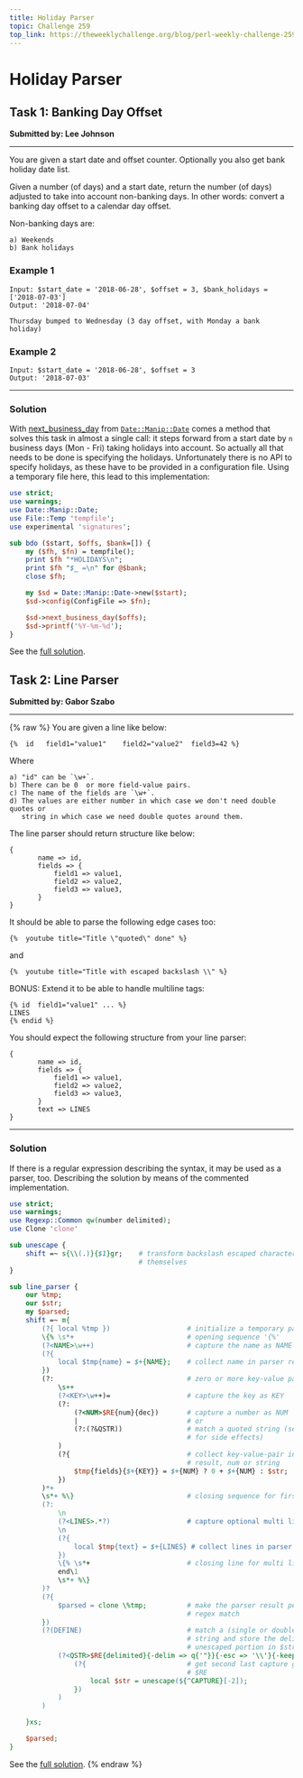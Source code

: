 ```yaml
---
title: Holiday Parser
topic: Challenge 259
top_link: https://theweeklychallenge.org/blog/perl-weekly-challenge-259
---
```

# Holiday Parser

## Task 1: Banking Day Offset
**Submitted by: Lee Johnson**

---
You are given a start date and offset counter. Optionally you also get bank holiday date list.

Given a number (of days) and a start date, return the number (of days) adjusted to take into account non-banking days. In other words: convert a banking day offset to a calendar day offset.

Non-banking days are:
```
a) Weekends
b) Bank holidays
```
### Example 1
```
Input: $start_date = '2018-06-28', $offset = 3, $bank_holidays = ['2018-07-03']
Output: '2018-07-04'

Thursday bumped to Wednesday (3 day offset, with Monday a bank holiday)
```
### Example 2
```
Input: $start_date = '2018-06-28', $offset = 3
Output: '2018-07-03'
```
---
### Solution
With [next_business_day](https://metacpan.org/pod/Date::Manip::Date#next_business_day) from [`Date::Manip::Date`](https://metacpan.org/pod/Date::Manip) comes a method that solves this task in almost a single call: it steps forward from a start date by `n` business days (Mon - Fri) taking holidays into account.
So actually all that needs to be done is specifying the holidays.
Unfortunately there is no API to specify holidays, as these have to be provided in a configuration file.
Using a temporary file here, this lead to this implementation:
```perl
use strict;
use warnings;
use Date::Manip::Date;
use File::Temp 'tempfile';
use experimental 'signatures';

sub bdo ($start, $offs, $bank=[]) {
    my ($fh, $fn) = tempfile();
    print $fh "*HOLIDAYS\n";
    print $fh "$_ =\n" for @$bank;
    close $fh;

    my $sd = Date::Manip::Date->new($start);
    $sd->config(ConfigFile => $fn);

    $sd->next_business_day($offs);
    $sd->printf('%Y-%m-%d');
}
```
See the [full solution](https://github.com/manwar/perlweeklychallenge-club/blob/master/challenge-259/jo-37/perl/ch-1.pl).

## Task 2: Line Parser
**Submitted by: Gabor Szabo**

---
{% raw %}
You are given a line like below:


```
{%  id   field1="value1"    field2="value2"  field3=42 %}
```
Where
```
a) "id" can be `\w+`.
b) There can be 0  or more field-value pairs.
c) The name of the fields are `\w+`.
d) The values are either number in which case we don't need double quotes or
   string in which case we need double quotes around them.
```
The line parser should return structure like below:
```
{
       name => id,
       fields => {
           field1 => value1,
           field2 => value2,
           field3 => value3,
       }
}
```
It should be able to parse the following edge cases too:
```
{%  youtube title="Title \"quoted\" done" %}
```
and

```
{%  youtube title="Title with escaped backslash \\" %}
```
BONUS: Extend it to be able to handle multiline tags:
```
{% id  field1="value1" ... %}
LINES
{% endid %}
```
You should expect the following structure from your line parser:
```
{
       name => id,
       fields => {
           field1 => value1,
           field2 => value2,
           field3 => value3,
       }
       text => LINES
}
```
---
### Solution
If there is a regular expression describing the syntax, it may be used as a parser, too.
Describing the solution by means of the commented implementation.
```perl
use strict;
use warnings;
use Regexp::Common qw(number delimited);
use Clone 'clone'

sub unescape {
    shift =~ s{\\(.)}{$1}gr;    # transform backslash escaped characters to
                                # themselves
}

sub line_parser {
    our %tmp;
    our $str;
    my $parsed;
    shift =~ m{
        (?{ local %tmp })                   # initialize a temporary parser result
        \{% \s*+                            # opening sequence '{%'
        (?<NAME>\w++)                       # capture the name as NAME
        (?{
            local $tmp{name} = $+{NAME};    # collect name in parser result
        })
        (?:                                 # zero or more key-value pairs
            \s++
            (?<KEY>\w++)=                   # capture the key as KEY
            (?:
                (?<NUM>$RE{num}{dec})       # capture a number as NUM
                |                           # or
                (?:(?&QSTR))                # match a quoted string (see below
                                            # for side effects)
            )
            (?{                             # collect key-value-pair in parser
                                            # result, num or string
                $tmp{fields}{$+{KEY}} = $+{NUM} ? 0 + $+{NUM} : $str;
            })
        )*+
        \s*+ %\}                            # closing sequence for first line
        (?:
            \n
            (?<LINES>.*?)                   # capture optional multi lines
            \n
            (?{
                local $tmp{text} = $+{LINES} # collect lines in parser result
            })
            \{% \s*+                        # closing line for multi lines
            end\1
            \s*+ %\}
        )?
        (?{
            $parsed = clone \%tmp;          # make the parser result permanent on
                                            # regex match
        })
        (?(DEFINE)                          # match a (single or double) quoted
                                            # string and store the delimited
                                            # unescaped portion in $str
            (?<QSTR>$RE{delimited}{-delim => q{'"}}{-esc => '\\'}{-keep}
                (?{                         # get second last capture group in
                                            # $RE
                    local $str = unescape(${^CAPTURE}[-2]);
                })
            )
        )

    }xs;

    $parsed;
}
```
See the [full solution](https://github.com/manwar/perlweeklychallenge-club/blob/master/challenge-259/jo-37/perl/ch-2.pl).
{% endraw %}
